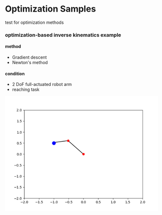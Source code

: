 # Optimization Samples
test for optimization methods

### optimization-based inverse kinematics example
#### method
* Gradient descent
* Newton's method

#### condition
* 2 DoF full-actuated robot arm
* reaching task

![Result example](https://github.com/AzumiMaekawa/optimization_samples/blob/master/images/capture-optimizationbased-ik.png)